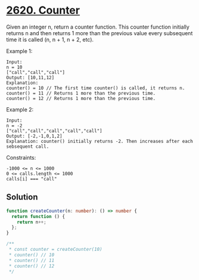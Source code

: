 # [2620. Counter](https://leetcode.com/problems/counter/)

Given an integer n, return a counter function. This counter function initially returns n and then returns 1 more than the previous value every subsequent time it is called (n, n + 1, n + 2, etc).

Example 1:

```
Input:
n = 10
["call","call","call"]
Output: [10,11,12]
Explanation:
counter() = 10 // The first time counter() is called, it returns n.
counter() = 11 // Returns 1 more than the previous time.
counter() = 12 // Returns 1 more than the previous time.
```

Example 2:

```
Input:
n = -2
["call","call","call","call","call"]
Output: [-2,-1,0,1,2]
Explanation: counter() initially returns -2. Then increases after each sebsequent call.
```

Constraints:

```
-1000 <= n <= 1000
0 <= calls.length <= 1000
calls[i] === "call"
```

## Solution

```ts
function createCounter(n: number): () => number {
  return function () {
    return n++;
  };
}

/**
 * const counter = createCounter(10)
 * counter() // 10
 * counter() // 11
 * counter() // 12
 */
```
